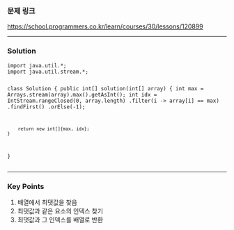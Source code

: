<h3 id="문제-링크">문제 링크</h3>
<p><a href="https://school.programmers.co.kr/learn/courses/30/lessons/120899">https://school.programmers.co.kr/learn/courses/30/lessons/120899</a></p>
<hr />
<h3 id="solution">Solution</h3>
<pre><code class="language-java">import java.util.*;
import java.util.stream.*;

class Solution {
    public int[] solution(int[] array) {
        int max = Arrays.stream(array).max().getAsInt();
        int idx = IntStream.rangeClosed(0, array.length)
                .filter(i -&gt; array[i] == max)
                .findFirst()
                .orElse(-1);

        return new int[]{max, idx};
    }
}</code></pre>
<hr />
<h3 id="key-points">Key Points</h3>
<ol>
<li>배열에서 최댓값을 찾음</li>
<li>최댓값과 같은 요소의 인덱스 찾기</li>
<li>최댓값과 그 인덱스를 배열로 반환</li>
</ol>